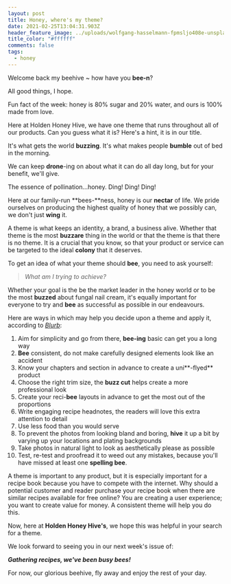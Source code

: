 ```yaml
---
layout: post
title: Honey, where's my theme?
date: 2021-02-25T13:04:31.903Z
header_feature_image: ../uploads/wolfgang-hasselmann-fpmsljo408e-unsplash.jpg
title_color: "#ffffff"
comments: false
tags:
  - honey
---
```

Welcome back my beehive ~ how have you **bee-n**?

All good things, I hope. 

Fun fact of the week: honey is 80% sugar and 20% water, and ours is 100% made from love.

Here at Holden Honey Hive, we have one theme that runs throughout all of our products. Can you guess what it is? Here's a hint, it is in our title.

It's what gets the world **buzzing**. It's what makes people **bumble** out of bed in the morning.

We can keep **drone**-ing on about what it can do all day long, but for your benefit, we'll give.

The essence of pollination...honey. Ding! Ding! Ding!

Here at our family-run **bees-**ness, honey is our **nectar** of life. We pride ourselves on producing the highest quality of honey that we possibly can, we don't just **wing** it.

A theme is what keeps an identity, a brand, a business alive. Whether that theme is the most **buzzare** thing in the world or that the theme is that there is no theme. It is a crucial that you know, so that your product or service can be targeted to the ideal **colony** that it deserves.

To get an idea of what your theme should **bee**, you need to ask yourself: 

> *What am I trying to achieve?*

Whether your goal is the be the market leader in the honey world or to be the most **buzzed** about fungal nail cream, it's equally important for everyone to try and **bee** as successful as possible in our endeavours.

Here are ways in which may help you decide upon a theme and apply it, according to *[Blurb](https://www.blurb.com/blog/10-tips-creating-cookbook/)*:

1. Aim for simplicity and go from there, **bee-ing** basic can get you a long way
2. **Bee** consistent, do not make carefully designed elements look like an accident
3. Know your chapters and section in advance to create a uni**\-flyed** product
4. Choose the right trim size, the **buzz cut** helps create a more professional look
5. Create your reci-**bee** layouts in advance to get the most out of the proportions
6. Write engaging recipe headnotes, the readers will love this extra attention to detail
7. Use less food than you would serve
8. To prevent the photos from looking bland and boring, **hive** it up a bit by varying up your locations and plating backgrounds 
9. Take photos in natural light to look as aesthetically please as possible
10. Test, re-test and proofread it to weed out any mistakes, because you'll have missed at least one **spelling bee**.

A theme is important to any product, but it is especially important for a recipe book because you have to compete with the internet. Why should a potential customer and reader purchase your recipe book when there are similar recipes available for free online? You are creating a user experience; you want to create value for money. A consistent theme will help you do this.

Now, here at **Holden Honey Hive's**, we hope this was helpful in your search for a theme.

We look forward to seeing you in our next week's issue of: 

***Gathering recipes, we've been busy bees!***

For now, our glorious beehive, fly away and enjoy the rest of your day.